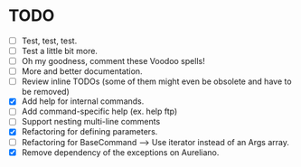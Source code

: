 # TODO
* [ ] Test, test, test.
* [ ] Test a little bit more.
* [ ] Oh my goodness, comment these Voodoo spells!
* [ ] More and better documentation.
* [ ] Review inline TODOs (some of them might even be obsolete and have to be removed)
* [x] Add help for internal commands.
* [ ] Add command-specific help (ex. help ftp)
* [ ] Support nesting multi-line comments
* [x] Refactoring for defining parameters.
* [ ] Refactoring for BaseCommand --> Use iterator instead of an Args array.
* [x] Remove dependency of the exceptions on Aureliano.

